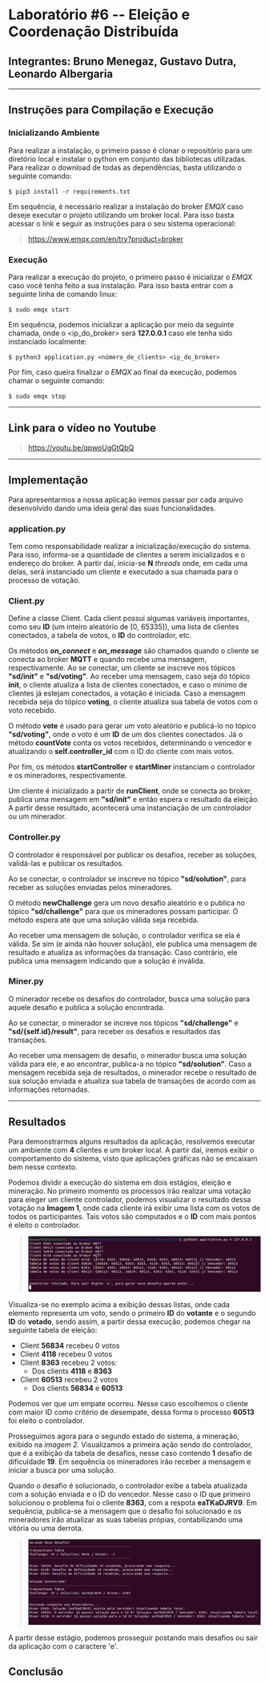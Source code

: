 # Laboratório #6 -- Eleição e Coordenação Distribuída
## Integrantes: Bruno Menegaz, Gustavo Dutra, Leonardo Albergaria
---
## **Instruções para Compilação e Execução**

### **Inicializando Ambiente**

Para realizar a instalação, o primeiro passo é clonar o repositório para um diretório local e instalar o python em conjunto das bibliotecas utilizadas. Para realizar o download de todas as dependências, basta utilizando o seguinte comando:

```
$ pip3 install -r requirements.txt
```

Em sequência, é necessário realizar a instalação do broker *EMQX* caso deseje executar o projeto utilizando um broker local. Para isso basta acessar o link e seguir as instruções para o seu sistema operacional:

> https://www.emqx.com/en/try?product=broker

### **Execução**

Para realizar a execução do projeto, o primeiro passo é inicializar o *EMQX* caso você tenha feito a sua instalação. Para isso basta entrar com a seguinte linha de comando linux:

```
$ sudo emqx start
```

Em sequência, podemos inicializar a aplicação por meio da seguinte chamada, onde o <ip_do_broker> será **127.0.0.1** caso ele tenha sido instanciado localmente:

```
$ python3 application.py <número_de_clients> <ip_do_broker>
```

Por fim, caso queira finalizar o *EMQX* ao final da execução, podemos chamar o seguinte comando:

```
$ sudo emqx stop
```

---
## **Link para o vídeo no Youtube**

> https://youtu.be/qpwoUgGtQbQ

---
## **Implementação**

Para apresentarmos a nossa aplicação iremos passar por cada arquivo desenvolvido dando uma ideia geral das suas funcionalidades.

### **application.py**

Tem como responsabilidade realizar a inicialização/execução do sistema. Para isso, informa-se a quantidade de clientes a serem inicializados e o endereço do broker. A partir daí, inicia-se **N** *threads* onde, em cada uma delas, será instanciado um cliente e executado a sua chamada para o processo de votação.

### **Client.py**

Define a classe Client. Cada client possui algumas variáveis importantes, como seu **ID** (um inteiro aleatório de [0, 65335]), uma lista de clientes conectados, a tabela de votos, o **ID** do controlador, etc.

Os métodos **_on_connect_** e **_on_message_** são chamados quando o cliente se conecta ao broker **MQTT** e quando recebe uma mensagem, respectivamente. Ao se conectar, um cliente se inscreve nos tópicos **"sd/init"** e **"sd/voting"**. Ao receber uma mensagem, caso seja do tópico **init**, o cliente atualiza a lista de clientes conectados, e caso o mínimo de clientes já estejam conectados, a votação é iniciada. Caso a mensagem recebida seja do tópico **voting**, o cliente atualiza sua tabela de votos com o voto recebido.

O método **vote** é usado para gerar um voto aleatório e publicá-lo no tópico **"sd/voting"**, onde o voto é um **ID** de um dos clientes conectados. Já o método **countVote** conta os votos recebidos, determinando o vencedor e atualizando o **self.controller_id** com o ID do cliente com mais votos.

Por fim, os métodos **startController** e **startMiner** instanciam o controlador e os mineradores, respectivamente. 

Um cliente é inicializado a partir de **runClient**, onde se conecta ao broker, publica uma mensagem em **"sd/init"** e então espera o resultado da eleição. A partir desse resultado, acontecerá uma instanciação de um controlador ou um minerador.

### **Controller.py**

O controlador é responsável por publicar os desafios, receber as soluções, validá-las e publicar os resultados.

Ao se conectar, o controlador se inscreve no tópico **"sd/solution"**, para receber as soluções enviadas pelos mineradores. 

O método **newChallenge** gera um novo desafio aleatório e o publica no tópico **"sd/challenge"** para que os mineradores possam participar. O método espera até que uma solução válida seja recebida.

Ao receber uma mensagem de solução, o controlador verifica se ela é válida. Se sim (e ainda não houver solução), ele publica uma mensagem de resultado e atualiza as informações da transação. Caso contrário, ele publica uma mensagem indicando que a solução é inválida.

### **Miner.py**

O minerador recebe os desafios do controlador, busca uma solução para aquele desafio e publica a solução encontrada.

Ao se conectar, o minerador se increve nos tópicos **"sd/challenge"** e **"sd/{self.id}/result"**, para receber os desafios e resultados das transações.

Ao receber uma mensagem de desafio, o minerador busca uma solução válida para ele, e ao encontrar, publica-a no tópico **"sd/solution"**. Caso a mensagem recebida seja de resultados, o minerador recebe o resultado de sua solução enviada e atualiza sua tabela de transações de acordo com as informações retornadas.

---
## **Resultados**

Para demonstrarmos alguns resultados da aplicação, resolvemos executar um ambiente com **4** clientes e um broker local. A partir daí, iremos exibir o comportamento do sistema, visto que aplicações gráficas não se encaixam bem nesse contexto.

Podemos dividir a execução do sistema em dois estágios, eleição e mineração. No primeiro momento os processos irão realizar uma votação para eleger um cliente controlador, podemos visualizar o resultado dessa votação na **Imagem 1**, onde cada cliente irá exibir uma lista com os votos de todos os participantes. Tais votos são computados e o **ID** com mais pontos é eleito o controlador.

> ![Imagem 1](results/eleicao.png)

Visualiza-se no exemplo acima a exibição dessas listas, onde cada elemento representa um voto, sendo o primeiro **ID** do **votante** e o segundo **ID** do **votado**, sendo assim, a partir dessa execução, podemos chegar na seguinte tabela de eleição:

- Client **56834** recebeu 0 votos
- Client **4118** recebeu 0 votos
- Client **8363** recebeu 2 votos:
  - Dos clients **4118** e **8363**
- Client **60513** recebeu 2 votos
  - Dos clients **56834** e **60513**

Podemos ver que um empate ocorreu. Nesse caso escolhemos o cliente com maior ID como critério de desempate, dessa forma o processo **60513** foi eleito o controlador.

Prosseguimos agora para o segundo estado do sistema, a mineração, exibido na *imagem 2*. Visualizamos a primeira ação sendo do controlador, que é a exibição da tabela de desafios, nesse caso contendo **1** desafio de dificuldade **19**. Em sequência os mineradores irão receber a mensagem e iniciar a busca por uma solução.

Quando o desafio é solucionado, o controlador exibe a tabela atualizada com a solução enviada e o ID do vencedor. Nesse caso o ID que primeiro solucionou o problema foi o cliente **8363**, com a respota **eaTKaDJRV9**. Em sequência, publica-se a mensagem que o desafio foi solucionado e os mineradores irão atualizar as suas tabelas própias, contabilizando uma vitória ou uma derrota. 

> ![Imagem 2](results/mineracao.png)

A partir desse estágio, podemos prosseguir postando mais desafios ou sair da aplicação com o caractere 'e'.

## **Conclusão**
